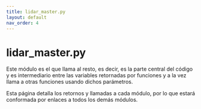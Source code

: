 ```yaml
---
title: lidar_master.py
layout: default
nav_order: 4
---
```


# lidar_master.py
Este módulo es el que llama al resto, es decir, es la parte central del código y es intermediario entre las variables retornadas por funciones y a la vez llama a otras funciones usando dichos parámetros.

Esta página detalla los retornos y llamadas a cada módulo, por lo que estará conformada por enlaces a todos los demás módulos.
